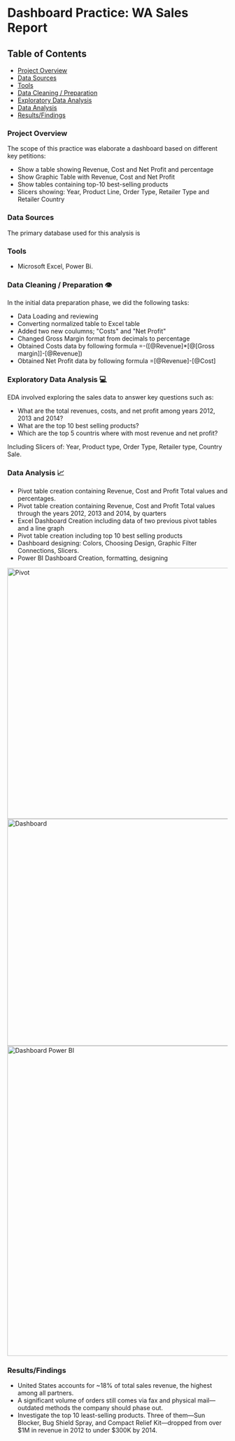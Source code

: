 # Dashboard Practice: WA Sales Report
## Table of Contents

- [Project Overview](#project-overview)
- [Data Sources](#data-sources)
- [Tools](#tools)
- [Data Cleaning / Preparation](#data-cleaning--preparation)
- [Exploratory Data Analysis](#exploratory-data-analysis)
- [Data Analysis](data-analysis)
- [Results/Findings](results-findings)

### Project Overview 
The scope of this practice was elaborate a dashboard based on different key petitions:

- Show a table showing Revenue, Cost and Net Profit and percentage
- Show Graphic Table with Revenue, Cost and Net Profit
- Show tables containing top-10 best-selling products
- Slicers showing: Year, Product Line, Order Type, Retailer Type and Retailer Country  

### Data Sources
The primary database used for this analysis is 

### Tools
- Microsoft Excel, Power Bi.

### Data Cleaning / Preparation 👁️
In the initial data preparation phase, we did the following tasks:

- Data Loading and reviewing
- Converting normalized table to Excel table
- Added two new coulumns; "Costs" and "Net Profit"
- Changed Gross Margin format from decimals to percentage
- Obtained Costs data by following formula =-([@Revenue]*[@[Gross margin]]-[@Revenue])
- Obtained Net Profit data by following formula =[@Revenue]-[@Cost]


### Exploratory Data Analysis 💻
  EDA involved exploring the sales data to answer key questions such as:

  - What are the total revenues, costs, and net profit among years 2012, 2013 and 2014?
  - What are the top 10 best selling products?
  - Which are the top 5 countris where with most revenue and net profit?

  Including Slicers of: Year, Product type, Order Type, Retailer type, Country Sale.

### Data Analysis 📈

- Pivot table creation containing Revenue, Cost and Profit Total values and percentages.
- Pivot table creation containing Revenue, Cost and Profit Total values through the years 2012, 2013 and 2014, by quarters
- Excel Dashboard Creation including data of two previous pivot tables and a line graph
- Pivot table creation including top 10 best selling products
- Dashboard designing: Colors, Choosing Design, Graphic Filter Connections, Slicers.
- Power BI Dashboard Creation, formatting, designing
  
<img width="1032" height="573" alt="Pivot" src="https://github.com/user-attachments/assets/9e56122f-9521-4d60-a6f0-e13dea94dbe1" />

<img width="1424" height="518" alt="Dashboard" src="https://github.com/user-attachments/assets/a20a93ea-524d-43bf-9db8-d9fb77a5d7f6" />

<img width="1235" height="708" alt="Dashboard Power BI" src="https://github.com/user-attachments/assets/53e09354-4d39-4000-8762-2cc9daec4af7" />


### Results/Findings

 - United States accounts for ~18% of total sales revenue, the highest among all partners.
 - A significant volume of orders still comes via fax and physical mail—outdated methods the company should phase out.
 - Investigate the top 10 least-selling products. Three of them—Sun Blocker, Bug Shield Spray, and Compact Relief Kit—dropped from over $1M in revenue in 2012 to under $300K by 2014.
  

